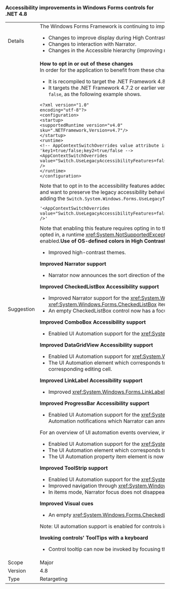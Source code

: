 ### Accessibility improvements in Windows Forms controls for .NET 4.8

|   |   |
|---|---|
|Details|The Windows Forms Framework is continuing to improve how it works with accessibility technologies to better support Windows Forms customers. These include the following changes:<ul><li>Changes to improve display during High Contrast mode.</li><li>Changes to interaction with Narrator.</li><li>Changes in the Accessible hierarchy (improving navigation through the UI Automation tree).</li></ul>|
|Suggestion|**How to opt in or out of these changes**<br>In order for the application to benefit from these changes, it must run on the .NET Framework 4.8. The application can opt in into these changes in either of the following ways:<ul><li>It is recompiled to target the .NET Framework 4.8. These accessibility changes are enabled by default on Windows Forms applications that target the .NET Framework 4.8.</li><li>It targets the .NET Framework 4.7.2 or earlier version and opts out of the legacy accessibility behaviors by adding the following [AppContext switch](https://docs.microsoft.com/dotnet/framework/configure-apps/file-schema/runtime/appcontextswitchoverrides-element) to the <code>&lt;runtime&gt;</code> section of the app config file and setting it to <code>false</code>, as the following example shows.</li></ul><pre><code class="lang-xml">&lt;?xml version=&quot;1.0&quot; encoding=&quot;utf-8&quot;?&gt;&#13;&#10;&lt;configuration&gt;&#13;&#10;&lt;startup&gt;&#13;&#10;&lt;supportedRuntime version=&quot;v4.0&quot; sku=&quot;.NETFramework,Version=v4.7&quot;/&gt;&#13;&#10;&lt;/startup&gt;&#13;&#10;&lt;runtime&gt;&#13;&#10;&lt;!-- AppContextSwitchOverrides value attribute is in the form of &#39;key1=true/false;key2=true/false  --&gt;&#13;&#10;&lt;AppContextSwitchOverrides value=&quot;Switch.UseLegacyAccessibilityFeatures=false;Switch.UseLegacyAccessibilityFeatures.2=false;Switch.UseLegacyAccessibilityFeatures.3=false&quot; /&gt;&#13;&#10;&lt;/runtime&gt;&#13;&#10;&lt;/configuration&gt;&#13;&#10;</code></pre>Note that to opt in to the accessibility features added in .NET Framework 4.8, you must also opt in to accessibility features of .NET Framework 4.7.1 and 4.7.2 as well. Applications that target the .NET Framework 4.8 and want to preserve the legacy accessibility behavior can opt in to the use of legacy accessibility features by explicitly setting this AppContext switch to <code>true</code>.Enabling the keyboard ToolTip invocation support requires adding the <code>Switch.System.Windows.Forms.UseLegacyToolTipDisplay=false</code> line to the AppContextSwitchOverrides value:<pre><code class="lang-xml">&#39;&lt;AppContextSwitchOverrides value=&quot;Switch.UseLegacyAccessibilityFeatures=false;Switch.UseLegacyAccessibilityFeatures.2=false;Switch.UseLegacyAccessibilityFeatures.3=false;Switch.System.Windows.Forms.UseLegacyToolTipDisplay=false&quot; /&gt;&#39;&#13;&#10;</code></pre>Note that enabling this feature requires opting in to the aforementioned accessibility features of .NET Framework 4.7.1 - 4.8. Also, if any of the accessibility features are not opted in but the tooltip display feature is opted in, a runtime <xref:System.NotSupportedException> will be thrown on the first access to these features. The exception message indicates that keyboard ToolTips require accessibility improvements of level 3 to be enabled.**Use of OS-defined colors in High Contrast themes**<ul><li>Improved high-contrast themes.</li></ul>**Improved Narrator support**<ul><li>Narrator now announces the sort direction of the <xref:System.Windows.Forms.DataGridViewColumn> when announcing an accessible name of a <xref:System.Windows.Forms.DataGridViewCell>.</li></ul>**Improved CheckedListBox Accessibility support**<ul><li>Improved Narrator support for the <xref:System.Windows.Forms.CheckedListBox> control. When navigating to the <xref:System.Windows.Forms.CheckedListBox> control using the keyboard, Narrator focuses the <xref:System.Windows.Forms.CheckedListBox> item and announces it.</li><li>An empty CheckedListBox control now has a focus rectangle drawn for a virtual first item when the control becomes focused.</li></ul>**Improved ComboBox Accessibility support**<ul><li>Enabled UI Automation support for the <xref:System.Windows.Forms.ComboBox> control, with the ability to use UI Automation notifications and other UI Automation features.</li></ul>**Improved DataGridView Accessibility support**<ul><li>Enabled UI Automation support for <xref:System.Windows.Forms.DataGridView> control with ability to use UI Automation notifications and other UI Automation features.</li><li>The UI Automation element which corresponds to the <xref:System.Windows.Forms.DataGridViewComboBoxEditingControl> or <xref:System.Windows.Forms.DataGridViewTextBoxEditingControl> is now a child of corresponding editing cell.</li></ul>**Improved LinkLabel Accessibility support**<ul><li>Improved <xref:System.Windows.Forms.LinkLabel> control accessibility: Narrator announces the disabled state for the link if the corresponding <xref:System.Windows.Forms.LinkLabel> control is disabled.</li></ul>**Improved ProgressBar Accessibility support**<ul><li>Enabled UI Automation support for the <xref:System.Windows.Forms.ProgressBar> control with the ability to use UI Automation notifications and other UI Automation features. Developers are now able to use UI Automation notifications which Narrator can announce to indicate progress.</li></ul>For an overview of UI automation events overview, including UI automation notification events, see the [UI Automation Events Overview](https://docs.microsoft.com/windows/desktop/WinAuto/uiauto-eventsoverview).**Improved PropertyGrid Accessibility support**<ul><li>Enabled UI Automation support for the <xref:System.Windows.Forms.PropertyGrid> control, with the ability to use UI Automation notifications and other UI Automation features.</li><li>The UI Automation element which corresponds to the currently edited property is now a child of the corresponding property item UI Automation element.</li><li>The UI Automation property item element is now a child of the corresponding category element if the parent <xref:System.Windows.Forms.PropertyGrid> control is set to category view.</li></ul>**Improved ToolStrip support**<ul><li>Enabled UI Automation support for the <xref:System.Windows.Forms.ToolStrip> control, with the ability to use UI Automation notifications and other UI Automation features.</li><li>Improved navigation through <xref:System.Windows.Forms.ToolStrip> items.</li><li>In items mode, Narrator focus does not disappear and does not go to hidden items.</li></ul>**Improved Visual cues**<ul><li>An empty <xref:System.Windows.Forms.CheckedListBox> control now displays a focus indicator when it receives focus.</li></ul>Note: UI automation support is enabled for controls in runtime but is not used in design time. For an overview of UI automation, see the [UI Automation Overview](https://docs.microsoft.com/dotnet/framework/ui-automation/ui-automation-overview).</p>**Invoking controls' ToolTips with a keyboard**<ul><li>Control tooltip can now be invoked by focusing the control with keyboard. This feature needs to be enabled explicitly for the application (see section **&quot;How to opt in or out of these changes&quot;**)</li></ul>|
|Scope|Major|
|Version|4.8|
|Type|Retargeting|
